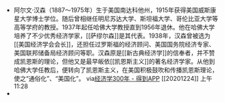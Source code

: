 - 阿尔文·汉森（1887～1975年）生于美国南达科他州，1915年获得美国威斯康星大学博士学位。随后曾相继任明尼苏达大学、斯坦福大学、哥伦比亚大学等高等学府的教授。1937年起任哈佛大学教授直到1956年退休。他在哈佛大学培养了不少优秀经济学家，[[萨缪尔森]]是其代表。1938年，汉森曾被选为[[美国经济学会会长]]，还担任过罗斯福的经济顾问、美国国务院经济专家、美国联邦储备局经济顾问等职。汉森原是[[新古典经济学]]的信奉者，并不赞成凯恩斯的理论，但他又是最早皈依[[凯恩斯主义]]的著名经济学家。从他到哈佛大学任教后，便转向了凯恩斯主义，在美国积极鼓吹和传播凯恩斯理论，使之“通俗化”、“美国化”。
via[经济学300年 - 得到APP](https://www.dedao.cn/reader?id=PZykJDGjQ7AOLNa642rbP8dkEgemKDwdRAWXoVRjpBxl95MJzqvYGynZ18MEl5Bo)
[[20201224]] 上午11:28
- 
